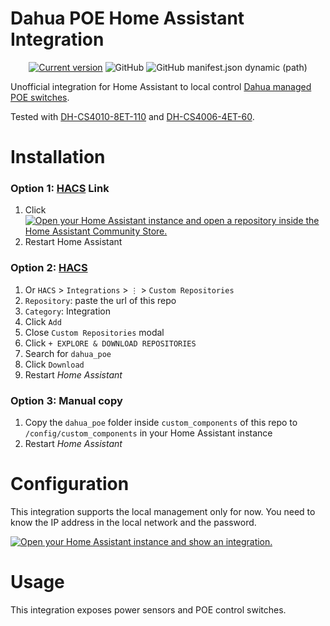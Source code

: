 # Dahua POE Home Assistant Integration

<p align="center">
  <a href="https://github.com/slydiman/dahua_poe/releases"><img src="https://img.shields.io/github/v/release/slydiman/dahua_poe?display_name=tag&include_prereleases&sort=semver" alt="Current version" /></a>
  <img alt="GitHub" src="https://img.shields.io/github/license/slydiman/dahua_poe" />
  <img alt="GitHub manifest.json dynamic (path)" src="https://img.shields.io/github/manifest-json/requirements/slydiman/dahua_poe%2Fmain%2Fcustom_components%2Fdahua_poe?label=requirements" />
</p>

Unofficial integration for Home Assistant to local control [Dahua managed POE switches](https://transmission.dahuasecurity.com/en/product-list/Business/CloudManagementSolution).

Tested with [DH-CS4010-8ET-110](https://transmission.dahuasecurity.com/en/product-list/Business/CloudManagementSolution/NetworkSwitch/CS4010-8ET-110) and [DH-CS4006-4ET-60](https://transmission.dahuasecurity.com/en/product-list/Business/CloudManagementSolution/NetworkSwitch/CS4006-4ET-60).

# Installation

### Option 1: [HACS](https://hacs.xyz/) Link

1. Click [![Open your Home Assistant instance and open a repository inside the Home Assistant Community Store.](https://my.home-assistant.io/badges/hacs_repository.svg)](https://my.home-assistant.io/redirect/hacs_repository/?owner=slydiman&repository=dahua_poe&category=Integration)
2. Restart Home Assistant

### Option 2: [HACS](https://hacs.xyz/)

1. Or `HACS` > `Integrations` > `⋮` > `Custom Repositories`
2. `Repository`: paste the url of this repo
3. `Category`: Integration
4. Click `Add`
5. Close `Custom Repositories` modal
6. Click `+ EXPLORE & DOWNLOAD REPOSITORIES`
7. Search for `dahua_poe`
8. Click `Download`
9. Restart _Home Assistant_

### Option 3: Manual copy

1. Copy the `dahua_poe` folder inside `custom_components` of this repo to `/config/custom_components` in your Home Assistant instance
2. Restart _Home Assistant_

# Configuration

This integration supports the local management only for now.
You need to know the IP address in the local network and the password.

[![Open your Home Assistant instance and show an integration.](https://my.home-assistant.io/badges/integration.svg)](https://my.home-assistant.io/redirect/integration/?domain=dahua_poe)

# Usage

This integration exposes power sensors and POE control switches. 

